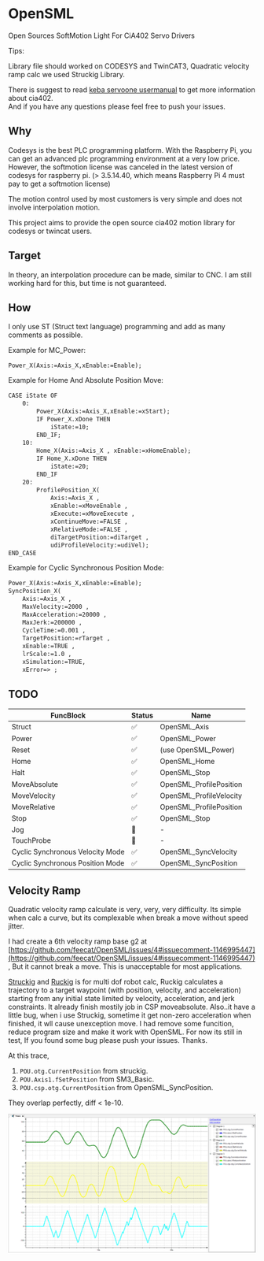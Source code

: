 # OpenSML

Open Sources SoftMotion Light For CiA402 Servo Drivers  

Tips:

Library file should worked on CODESYS and TwinCAT3, Quadratic velocity ramp calc we used Struckig Library.

There is suggest to read [keba servoone usermanual](https://support.keba.com/cds/online/#doc/01-SOCANOPETHCAT-bh-en/01-SOCANOPETHCAT-bh-en) to get more information about cia402.  
And if you have any questions please feel free to push your issues.  

## Why

Codesys is the best PLC programming platform. With the Raspberry Pi, you can get an advanced plc programming environment at a very low price. However, the softmotion license was canceled in the latest version of codesys for raspberry pi. (> 3.5.14.40, which means Raspberry Pi 4 must pay to get a softmotion license)

The motion control used by most customers is very simple and does not involve interpolation motion.

This project aims to provide the open source cia402 motion library for codesys or twincat users.

## Target

In theory, an interpolation procedure can be made, similar to CNC. I am still working hard for this, but time is not guaranteed.

## How
I only use ST (Struct text language) programming and add as many comments as possible.

Example for MC_Power:
```
Power_X(Axis:=Axis_X,xEnable:=Enable);
```

Example for Home And Absolute Position Move:

```
CASE iState OF
	0:
		Power_X(Axis:=Axis_X,xEnable:=xStart);
		IF Power_X.xDone THEN
			iState:=10;
		END_IF;
	10:
		Home_X(Axis:=Axis_X , xEnable:=xHomeEnable);
		IF Home_X.xDone THEN
			iState:=20;
		END_IF
	20:
		ProfilePosition_X(
			Axis:=Axis_X , 
			xEnable:=xMoveEnable , 
			xExecute:=xMoveExecute , 
			xContinueMove:=FALSE , 
			xRelativeMode:=FALSE , 
			diTargetPosition:=diTarget , 
			udiProfileVelocity:=udiVel);
END_CASE
```

Example for Cyclic Synchronous Position Mode:

```
Power_X(Axis:=Axis_X,xEnable:=Enable);
SyncPosition_X(
	Axis:=Axis_X , 
	MaxVelocity:=2000 , 
	MaxAcceleration:=20000 , 
	MaxJerk:=200000 , 
	CycleTime:=0.001 , 
	TargetPosition:=rTarget , 
	xEnable:=TRUE , 
	lrScale:=1.0 , 
	xSimulation:=TRUE,
	xError=> ;
```


## TODO
|FuncBlock| Status | Name |
| --- |---| --- |
|Struct|:white_check_mark:|OpenSML_Axis|
|Power|:white_check_mark:|OpenSML_Power|
|Reset|:white_check_mark:|(use OpenSML_Power)|
|Home|:white_check_mark:|OpenSML_Home|
|Halt|:white_check_mark:|OpenSML_Stop|
|MoveAbsolute|:white_check_mark:|OpenSML_ProfilePosition|
|MoveVelocity|:white_check_mark:|OpenSML_ProfileVelocity|
|MoveRelative|:white_check_mark:|OpenSML_ProfilePosition|
|Stop|:white_check_mark:|OpenSML_Stop|
|Jog|:construction:|-|
|TouchProbe|:construction:|-|
| Cyclic Synchronous Velocity Mode |:white_check_mark:|OpenSML_SyncVelocity|
| Cyclic Synchronous Position Mode |:white_check_mark:|OpenSML_SyncPosition|

## Velocity Ramp

Quadratic velocity ramp calculate is very, very, very difficulty. Its simple when calc a curve, but its complexable when break a move without speed jitter.  

I had create a 6th velocity ramp base g2 at [https://github.com/feecat/OpenSML/issues/4#issuecomment-1146995447](https://github.com/feecat/OpenSML/issues/4#issuecomment-1146995447) , But it cannot break a move. This is unacceptable for most applications.  

[Struckig](https://github.com/stefanbesler/struckig) and [Ruckig](https://github.com/pantor/ruckig) is for multi dof robot calc, Ruckig calculates a trajectory to a target waypoint (with position, velocity, and acceleration) starting from any initial state limited by velocity, acceleration, and jerk constraints. It already finish mostily job in CSP moveabsolute. Also..it have a little bug, when i use Struckig, sometime it get non-zero acceleration when finished, it wll cause unexception move. I had remove some funcition, reduce program size and make it work with OpenSML. For now its still in test, If you found some bug please push your issues. Thanks.

At this trace,  
1. `POU.otg.CurrentPosition` from struckig.
2. `POU.Axis1.fSetPosition` from SM3_Basic.
3. `POU.csp.otg.CurrentPosition` from OpenSML_SyncPosition.

They overlap perfectly, diff < 1e-10.

![](/img/1.png)  
